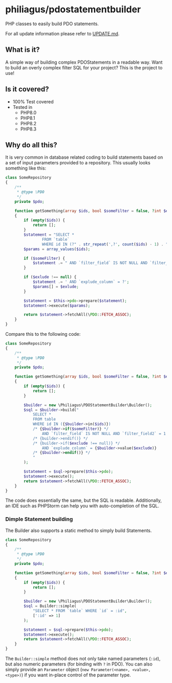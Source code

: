 # philiagus/pdostatementbuilder
PHP classes to easily build PDO statements.

For all update information please refer to [UPDATE.md](./UPDATE.md).

## What is it?

A simple way of building complex PDOStatements in a readable way. Want to build an overly complex filter SQL for your project? This is the project to use!

## Is it covered?
- 100% Test covered
- Tested in
    - PHP8.0
    - PHP8.1
    - PHP8.2
    - PHP8.3

## Why do all this?

It is very common in database related coding to build statements based on a set of input parameters provided to a repository. This usually looks something like this:

```php
class SomeRepository
{
    /**
     * @type \PDO
     */
    private $pdo;

    function getSomething(array $ids, bool $someFilter = false, ?int $exlude = null): array
    {
        if (empty($ids)) {
            return [];
        }
        $statement = "SELECT *
                FROM `table`
                WHERE id IN (?" . str_repeat(',?', count($ids) - 1) . ")";
        $params = array_values($ids);

        if ($someFilter) {
            $statement .= " AND `filter_field` IS NOT NULL AND `filter_field2` = 1";
        }

        if ($exlude !== null) {
            $statement .= ' AND `explude_column` = ?';
            $params[] = $exlude;
        }

        $statement = $this->pdo->prepare($statement);
        $statement->execute($params);

        return $statement->fetchAll(\PDO::FETCH_ASSOC);
    }
}
```

Compare this to the following code:

```php
class SomeRepository
{
    /**
     * @type \PDO
     */
    private $pdo;

    function getSomething(array $ids, bool $someFilter = false, ?int $exclude = null): array
    {
        if (empty($ids)) {
            return [];
        }

        $builder = new \Philiagus\PDOStatementBuilder\Builder();
        $sql = $builder->build("
            SELECT *
            FROM table
            WHERE id IN ({$builder->in($ids)})
            /* {$builder->if($someFilter)} */
                AND `filter_field` IS NOT NULL AND `filter_field2` = 1
            /* {builder->endif()} */
            /* {builder->if($exclude !== null)} */
                AND `explude_column` = {$builder->value($exclude)}
            /* {$builder->endif()} */
            "
        );

        $statement = $sql->prepare($this->pdo);
        $statement->execute();
        return $statement->fetchAll(\PDO::FETCH_ASSOC);
    }
}
```

The code does essentially the same, but the SQL is readable. Additionally, an IDE such as PHPStorm can help you with auto-completion of the SQL.

### Dimple Statement building

The Builder also supports a static method to simply build Statements.

```php
class SomeRepository
{
    /**
     * @type \PDO
     */
    private $pdo;

    function getSomething(array $ids, bool $someFilter = false, ?int $exclude = null): array
    {
        if (empty($ids)) {
            return [];
        }

        $builder = new \Philiagus\PDOStatementBuilder\Builder();
        $sql = Builder::simple(
            "SELECT * FROM `table` WHERE `id` = :id",
            [':id' => 1]
        );

        $statement = $sql->prepare($this->pdo);
        $statement->execute();
        return $statement->fetchAll(\PDO::FETCH_ASSOC);
    }
}
```

The `Builder::simple` method does not only take named parameters (`:id`), but also numeric parameters (for binding with `?` in PDO). You can also simply provide an `Parameter` object (`new Parameter(<name>, <value>, <type>)`) if you want in-place control of the parameter type.
